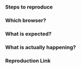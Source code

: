 <!--

Reporting a bug?
================

- Always search for your issue first. It may have already been answered, planned or fixed in some branch.
- Make sure to only create issues for the newest version.
- Create a declarative title and describe clearly the steps necessary to reproduce the issue. If an issue labeled "need repro" receives no further input from the issue author for more than 3 days, it will be closed.
- If you want to show your code please use [Codepen](http://codepen.io/pen/) or [JSFiddle](https://jsfiddle.net/). You could start with [this template](http://codepen.io/tele2-material/pen/WGavBE).
- In case you found a solution by yourself, it could be helpful to explain how you fixed it.
- For bugs that involves build setups, you can create a reproduction repository with steps in the README.
- If your issue is resolved but still open, don’t hesitate to close it. In case you found a solution by yourself, it could be helpful to explain how you fixed it.

Have a feature request?
=======================

- Remove the template from below and provide thoughtful commentary.
- Answer those questions:
  - What will it allow you to do that you can't do today?
  - How will it make current work-arounds straightforward?
  - What potential bugs and edge cases does it help to avoid?

Do not create new features based on a problem that will only solve edge cases for your project. Remember that Tele2 Material aims to be lightweight and clean. :)
-->

<!-- BUG REPORT TEMPLATE -->

### Steps to reproduce

<!-- I installed this, created that, running those... ? -->

### Which browser?

<!-- Which versions of Vue, Tele2 Material, OS, browsers are affected? -->

### What is expected?

<!-- What do you think that could be the correct behaviour? -->

### What is actually happening?

<!-- Is there anything else we should know? -->

### Reproduction Link

<!-- If you want to show your code please use Codepen or JSFiddle. -->
<!-- You could start with this template: http://codepen.io/tele2-material/pen/WGavBE. -->

